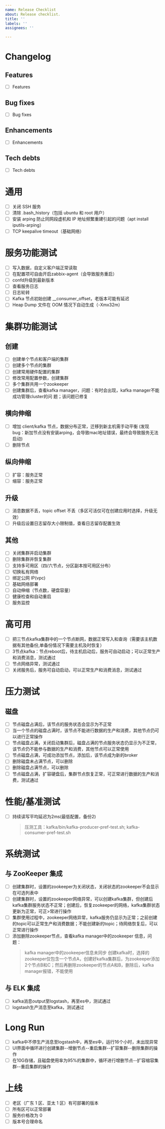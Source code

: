 ```yaml
---
name: Release Checklist
about: Release checklist.
title: ''
labels: ''
assignees: ''

---
```


# Changelog

## Features
- [ ] Features

## Bug fixes
- [ ] Bug fixes

## Enhancements
- [ ] Enhancements

## Tech debts
- [ ] Tech debts

# 通用
- [ ] 关闭 SSH 服务
- [ ] 清除 .bash_history（包括 ubuntu 和 root 用户）
- [ ] 安装 arping 防止同网段虚机和 IP 地址频繁重建引起的问题（apt install iputils-arping）
- [ ] TCP keepalive timeout（基础网络）

# 服务功能测试

- [ ] 写入数据，自定义客户端正常读取
- [ ] 在配置项可自由开启zabbix-agent（会导致服务重启）
- [ ] confd升级到最新版本
- [ ] 查看服务日志
- [ ] 日志轮转
- [ ] Kafka 节点初始创建 __consumer_offset，老版本可能有延迟
- [ ] Heap Dump 文件在 OOM 情况下自动生成（-Xmx32m）

# 集群功能测试

## 创建
- [ ] 创建单个节点和客户端的集群
- [ ] 创建多个节点的集群
- [ ] 创建常用硬件配置的集群
- [ ] 修改常用配置参数，创建集群
- [ ] 多个集群共用一个zookeeper
- [ ] 创建集群后，查看kafka manager，问题：有时会出现，kafka manager不能成功管理cluster的问
题；该问题已修复

## 横向伸缩
- [ ] 增加 client/kafka 节点，数据分布正常，迁移到新主机需手动平衡 (发现 bug：新加节点没有安装arping，会导致mac地址错误，最终会导致服务无法启动)
- [ ] 删除节点

## 纵向伸缩
- [ ] 扩容：服务正常
- [ ] 缩容：服务正常

## 升级
- [ ] 消息数据不丢，topic offset 不丢（多区可活仅可在创建应用时选择，升级无效）
- [ ] 升级后设置日志留存大小限制值，查看日志留存配置生效

## 其他
- [ ] 关闭集群并启动集群
- [ ] 删除集群并恢复集群
- [ ] 支持多可用区（四/六节点，分区副本按可用区分布）
- [ ] 切换私有网络
- [ ] 绑定公网 IP(vpc)
- [ ] 基础网络部署
- [ ] 自动伸缩（节点数，硬盘容量）
- [ ] 健康检查和自动重启
- [ ] 服务监控

# 高可用

- [ ] 把三节点kafka集群中的一个节点断网，数据正常写入和查询（需要该主机数据有其他备份,单备份情况下需要主机及时恢复）
- [ ] 3节点kafka：节点reboot后，待主机启动后，服务可自动启动；可以正常生产和消费消息，测试通过
- [ ] 节点网络异常，测试通过
- [ ] 关闭服务后，服务可自动启动，可以正常生产和消费消息，测试通过

# 压力测试

## 磁盘
- [ ] 节点磁盘占满后，该节点的服务状态会显示为不正常
- [ ] 当一个节点的磁盘占满时，该节点不能进行数据的生产和消费，其他节点仍可以进行正常操作
- [ ] 节点磁盘占满，关闭启动集群后，磁盘占满的节点服务状态仍显示为不正常，该节点仍不能参与数据的生产和消费，其他节点可以正常使用
- [ ] 节点磁盘占满，可成功添加节点，添加后，该节点成为新的broker
- [ ] 删除磁盘未占满节点，可以删除
- [ ] 删除磁盘占满节点，可以删除
- [ ] 节点磁盘占满，扩容硬盘后，集群节点恢复正常，可正常进行数据的生产和消费，测试通过

# 性能/基准测试

- [ ] 持续读写平均延迟为2ms(最低配置，备份2)
  >  压测工具：kafka/bin/kafka-producer-pref-test.sh;  kafka-consumer-pref-test.sh

# 系统测试

## 与 ZooKeeper 集成
- [ ] 创建集群时，设置的zookeeper为关闭状态，关闭状态的zookeeper不会显示在可选列表中
- [ ] 创建集群时，设置的zookeeper网络异常，可以创建kafka集群，但创建后kafka集群服务状态不正常；创建后，恢复zookeeper的网络，kafka集群状态更新为正常，可正>常进行操作
- [ ] 集群使用过程中，zookeeper网络异常，kafka服务仍显示为正常；之前创建的topic可以正常生产和消费数据；不能创建新的topic；待网络恢复后，可以正常进行操作
- [ ] 添加删除zookeeper节点，查看kafka manager中的zookeeper 信息，问题：
  > kafka manager中的zookeeper信息未同步
  > 创建kafka时，选择的zookeeper仅包含一个节点A，创建好kafka集群后，为zookeeper添加2个节点B和C；然后再删除zookeeper的节点A和B，删除后，kafka manager报错，不能使用

## 与 ELK 集成
- [ ] kafka消息output至logstash，再至es中，测试通过
- [ ] logstash生产消息至kafka，测试通过

# Long Run

- [ ] kafka中不停生产消息至logstash中，再至es中，运行16个小时，未出现异常
- [ ] UI界面中循环进行创建集群--增删节点--重启集群--扩容集群--删除集群的操作
- [ ] 在10G存储，且磁盘使用率为95%的集群中，循环进行增删节点--扩容缩容集群--重启集群的操作

# 上线

- [ ] 老区（广东 1 区、亚太 1 区）有可部署的版本
- [ ] 所有区可以正常部署
- [ ] 服务价格改为 0
- [ ] 版本号合理命名
